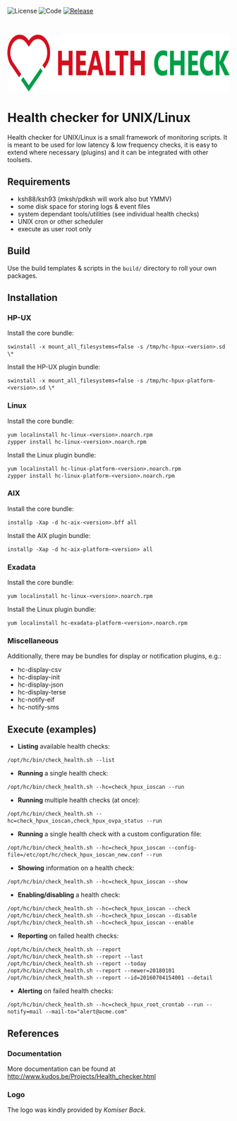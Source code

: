 ![License](https://img.shields.io/github/license/patvdv/check_health.svg)
![Code](https://img.shields.io/badge/Code-Shell-green.svg)
[![Release](https://img.shields.io/github/release/patvdv/check_health.svg)](https://github.com/patvdv/check_health/releases)

<br />
<p align="center"><img src="logo/horizontal.png" alt="QList" height="130px"></p>

# Health checker for UNIX/Linux

Health checker for UNIX/Linux is a small framework of monitoring scripts. It is meant to be used for low latency & low frequency checks, it is easy to extend where necessary (plugins) and it can be integrated with other toolsets.

## Requirements

* ksh88/ksh93 (mksh/pdksh will work also but YMMV)
* some disk space for storing logs & event files
* system dependant tools/utilities (see individual health checks)
* UNIX cron or other scheduler
* execute as user root only

## Build

Use the build templates & scripts in the `build/` directory to roll your own packages.

## Installation

### HP-UX

Install the core bundle:

    swinstall -x mount_all_filesystems=false -s /tmp/hc-hpux-<version>.sd \*

Install the HP-UX plugin bundle:

    swinstall -x mount_all_filesystems=false -s /tmp/hc-hpux-platform-<version>.sd \*

### Linux

Install the core bundle:

    yum localinstall hc-linux-<version>.noarch.rpm
    zypper install hc-linux-<version>.noarch.rpm

Install the Linux plugin bundle:

    yum localinstall hc-linux-platform-<version>.noarch.rpm
    zypper install hc-linux-platform-<version>.noarch.rpm

### AIX

Install the core bundle:

    installp -Xap -d hc-aix-<version>.bff all

Install the AIX plugin bundle:

    installp -Xap -d hc-aix-platform-<version> all

### Exadata

Install the core bundle:

    yum localinstall hc-linux-<version>.noarch.rpm

Install the Linux plugin bundle:

    yum localinstall hc-exadata-platform-<version>.noarch.rpm

### Miscellaneous

Additionally, there may be bundles for display or notification plugins, e.g.:
* hc-display-csv
* hc-display-init
* hc-display-json
* hc-display-terse
* hc-notify-eif
* hc-notify-sms

## Execute (examples)

* **Listing** available health checks:
```
/opt/hc/bin/check_health.sh --list
```

* **Running** a single health check:
```
/opt/hc/bin/check_health.sh --hc=check_hpux_ioscan --run
```

* **Running** multiple health checks (at once):
```
/opt/hc/bin/check_health.sh --hc=check_hpux_ioscan,check_hpux_ovpa_status --run
```

* **Running** a single health check with a custom configuration file:
```
/opt/hc/bin/check_health.sh --hc=check_hpux_ioscan --config-file=/etc/opt/hc/check_hpux_ioscan_new.conf --run
```

* **Showing** information on a health check:
```
/opt/hc/bin/check_health.sh --hc=check_hpux_ioscan --show
```

* **Enabling/disabling** a health check:
```
/opt/hc/bin/check_health.sh --hc=check_hpux_ioscan --check
/opt/hc/bin/check_health.sh --hc=check_hpux_ioscan --disable
/opt/hc/bin/check_health.sh --hc=check_hpux_ioscan --enable
```   

* **Reporting** on failed health checks:
```
/opt/hc/bin/check_health.sh --report
/opt/hc/bin/check_health.sh --report --last
/opt/hc/bin/check_health.sh --report --today
/opt/hc/bin/check_health.sh --report --newer=20180101
/opt/hc/bin/check_health.sh --report --id=20160704154001 --detail

```

* **Alerting** on failed health checks:
```
/opt/hc/bin/check_health.sh --hc=check_hpux_root_crontab --run --notify=mail --mail-to="alert@acme.com"
```    

## References

### Documentation

More documentation can be found at http://www.kudos.be/Projects/Health_checker.html

### Logo

The logo was kindly provided by *Komiser Back*.
